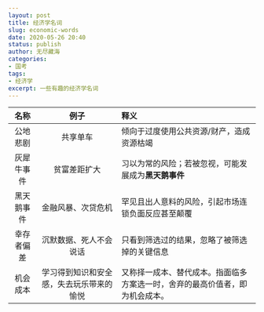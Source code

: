 ```yaml
---
layout: post
title: 经济学名词
slug: economic-words
date: 2020-05-26 20:40
status: publish
author: 无尽藏海
categories: 
- 国考
tags:
- 经济学
excerpt: 一些有趣的经济学名词
---
```


|  **名称**  |                 **例子**                 | **释义**                                                     |
| :--------: | :--------------------------------------: | :----------------------------------------------------------- |
|  公地悲剧  |                 共享单车                 | 倾向于过度使用公共资源/财产，造成资源枯竭                    |
| 灰犀牛事件 |               贫富差距扩大               | 习以为常的风险；若被忽视，可能发展成为**黑天鹅事件**         |
| 黑天鹅事件 |            金融风暴、次贷危机            | 罕见且出人意料的风险，引起市场连锁负面反应甚至颠覆           |
| 幸存者偏差 |          沉默数据、死人不会说话          | 只看到筛选过的结果，忽略了被筛选掉的关键信息                 |
|  机会成本  | 学习得到知识和安全感，失去玩乐带来的愉悦 | 又称择一成本、替代成本。指面临多方案选一时，舍弃的最高价值者，即为机会成本。 |